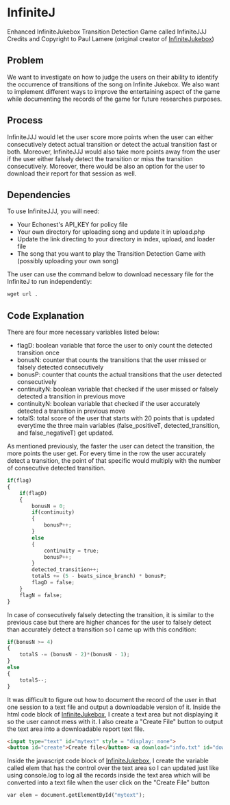 # InfiniteJ
Enhanced InfiniteJukebox Transition Detection Game called InfiniteJJJ
Credits and Copyright to Paul Lamere (original creator of [InfiniteJukebox])

## Problem
We want to investigate on how to judge the users on their ability to identify the occurrence of transitions of the song on Infinite Jukebox. 
We also want to implement different ways to improve the entertaining aspect of the game while documenting the records of the game for future researches purposes.

## Process 
InfiniteJJJ would let the user score more points when the user can either consecutively detect actual transition or detect the actual transition fast or both. Moreover, InfiniteJJJ would also take more points away from the user if the user either falsely detect the transition or miss the transition consecutively. Moreover, there would be also an option for the user to download their report for that session as well.   

## Dependencies
To use InfiniteJJJ, you will need:
- Your Echonest's API_KEY for policy file
- Your own directory for uploading song and update it in upload.php
- Update the link directing to your directory in index, upload, and loader file
- The song that you want to play the Transition Detection Game with (possibly uploading your own song)

The user can use the command below to download necessary file for the InfiniteJ to run independently:
```python
wget url . 
```

## Code Explanation
There are four more necessary variables listed below:
- flagD: boolean variable that force the user to only count the detected transition once
- bonusN: counter that counts the transitions that the user missed or falsely detected consecutively
- bonusP: counter that counts the actual transitions that the user detected consecutively 
- continuityN: boolean variable that checked if the user missed or falsely detected a transition in previous move
- continuityN: boolean variable that checked if the user accurately detected a transition in previous move
- totalS: total score of the user that starts with 20 points that is updated everytime the three main variables (false_positiveT, detected_transition, and false_negativeT) get updated.

As mentioned previously, the faster the user can detect the transition, the more points the user get. For every time in the row the user accurately detect a transition, the point of that specific would multiply with the number of consecutive detected transition. 
```python
if(flag)
{
	if(flagD)
	{	
		bonusN = 0;
		if(continuity)
		{
			bonusP++;
		}
		else
		{
			continuity = true;
			bonusP++;
		}
		detected_transition++;
		totalS += (5 - beats_since_branch) * bonusP;
		flagD = false;
	}
	flagN = false;	
}
```
In case of consecutively falsely detecting the transition, it is similar to the previous case but there are higher chances for the user to falsely detect than accurately detect a transition so I came up with this condition:

```python
if(bonusN >= 4)
{		
	totalS -= (bonusN - 2)*(bonusN - 1);
}
else
{
	totalS--;
}
```
It was difficult to figure out how to document the record of the user in that one session to a text file and output a downloadable version of it. 
Inside the html code block of [InfiniteJukebox], I create a text area but not displaying it so the user cannot mess with it. I also create a "Create File" button to output the text area into a downloadable report text file.  
```html
<input type="text" id="mytext" style = "display: none"> 
<button id="create">Create file</button> <a download="info.txt" id="downloadlink" style="display: none">Download</a>
```
Inside the javascript code block of [InfiniteJukebox], I create the variable called elem that has the control over the text area so I can updated just like using console.log to log all the records inside the text area which will be converted into a text file when the user click on the "Create File" button
```python
var elem = document.getElementById("mytext");
```
[Input Field]: http://stackoverflow.com/questions/7609130/set-the-value-of-a-input-field-with-javascript
[InfiniteJukebox]: http://labs.echonest.com/Uploader/index.html

